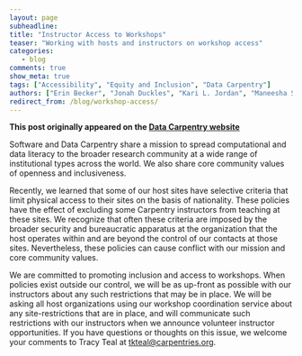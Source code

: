 ```yaml
---
layout: page
subheadline:
title: "Instructor Access to Workshops"
teaser: "Working with hosts and instructors on workshop access"
categories:
   - blog
comments: true
show_meta: true
tags: ["Accessibility", "Equity and Inclusion", "Data Carpentry"]
authors: ["Erin Becker", "Jonah Duckles", "Kari L. Jordan", "Maneesha Sane", "Tracy Teal"]
redirect_from: /blog/workshop-access/
--- 
```


**This post originally appeared on the [Data Carpentry website](https://datacarpentry.org)**

Software and Data Carpentry share a mission to spread computational and data literacy to the broader research community at a wide range of institutional types across the world. We also share core community values of openness and inclusiveness.

Recently, we learned that some of our host sites have selective criteria that limit physical access to their sites on the basis of nationality. These policies have the effect of excluding some Carpentry instructors from teaching at these sites. We recognize that often these criteria are imposed by the broader security and bureaucratic apparatus at the organization that the host operates within and are beyond the control of our contacts at those sites. Nevertheless, these policies can cause conflict with our mission and core community values.

We are committed to promoting inclusion and access to workshops. When policies exist outside our control, we will be as up-front as possible with our instructors about any such restrictions that may be in place. We will be asking all host organizations using our workshop coordination service about any site-restrictions that are in place, and will communicate such restrictions with our instructors when we announce volunteer instructor opportunities. If you have questions or thoughts on this issue, we welcome your comments to Tracy Teal at [tkteal@carpentries.org](mailto:tkteal@carpentries.org).
